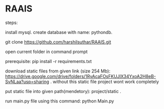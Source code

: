 # RAAIS
steps:

install mysql.
create database with name: pythondb.

git clone https://github.com/harshilsuthar/RAAIS.git

open current folder in command prompt

prerequisite:
pip install -r requirements.txt


download static files from given link (size 254 Mb):
https://drive.google.com/drive/folders/1RyAcaFOsFKUJIX34YxoA2H8eB-SvNLaa?usp=sharing  .
without this static file project wont work completely


put static file into given path(mendetory):
project/static .


run main.py file using this command:
python Main.py
